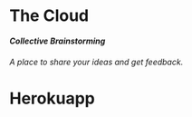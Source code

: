 # The Cloud
***Collective Brainstorming***

 
###### A place to share your ideas and get feedback. 

# Herokuapp


